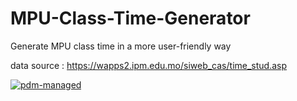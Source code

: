 # MPU-Class-Time-Generator

Generate MPU class time in a more user-friendly way

data source : https://wapps2.ipm.edu.mo/siweb_cas/time_stud.asp

[![pdm-managed](https://img.shields.io/badge/pdm-managed-blueviolet)](https://pdm.fming.dev)
